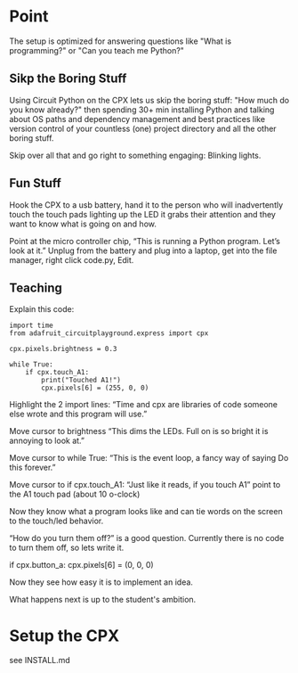 # Point
 The setup is optimized for answering questions like "What is programming?" or "Can you teach me Python?"

## Sikp the Boring Stuff 
Using Circuit Python on the CPX lets us skip the boring stuff: "How much do you know already?" then spending 30+ min installing Python and talking about OS paths and dependency management and best practices like version control of your countless (one) project directory and all the other boring stuff.

Skip over all that and go right to something engaging: Blinking lights.

## Fun Stuff
Hook the CPX to a usb battery, hand it to the person who will inadvertently touch the touch pads lighting up the LED it grabs their attention and they want to know what is going on and how.

Point at the micro controller chip, “This is running a Python program.  Let’s look at it.”  Unplug from the battery and plug into a laptop, get into the file manager, right click code.py, Edit.

## Teaching
Explain this code:
```
import time
from adafruit_circuitplayground.express import cpx

cpx.pixels.brightness = 0.3

while True:
    if cpx.touch_A1:
        print("Touched A1!")
        cpx.pixels[6] = (255, 0, 0)
```

Highlight the 2 import lines: “Time and cpx are libraries of code someone else wrote and this program will use.”

Move cursor to brightness “This dims the LEDs.  Full on is so bright it is annoying to look at.”

Move cursor to while True: “This is the event loop, a fancy way of saying Do this forever.”

Move cursor to if cpx.touch_A1: “Just like it reads, if you touch A1” point to the A1 touch pad (about 10 o-clock)

Now they know what a program looks like and can tie words on the screen to the touch/led behavior.

“How do you turn them off?” is a good question.  Currently there is no code to turn them off, so lets write it.

if cpx.button_a:
  cpx.pixels[6] = (0, 0, 0)

Now they see how easy it is to implement an idea.

What happens next is up to the student's ambition.

# Setup the CPX
see INSTALL.md
